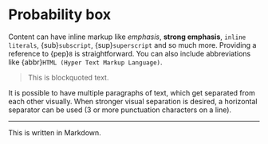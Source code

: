 # Probability box

Content can have inline markup like *emphasis*, **strong emphasis**,
`inline literals`, {sub}`subscript`, {sup}`superscript` and so much more.
Providing a reference to {pep}`8` is straightforward. You can also include
abbreviations like {abbr}`HTML (Hyper Text Markup Language)`.

> This is blockquoted text.

It is possible to have multiple paragraphs of text, which get separated
from each other visually. When stronger visual separation is desired, a
horizontal separator can be used (3 or more punctuation characters on a line).

---

This is written in Markdown.